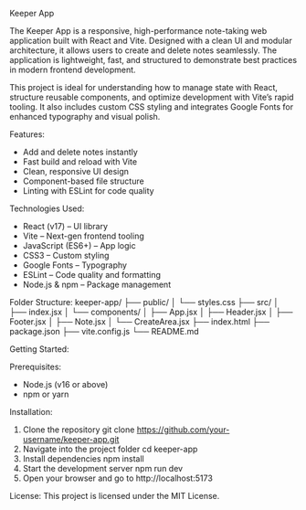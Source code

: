 Keeper App

The Keeper App is a responsive, high-performance note-taking web application built with React and Vite. Designed with a clean UI and modular architecture, it allows users to create and delete notes seamlessly. The application is lightweight, fast, and structured to demonstrate best practices in modern frontend development.

This project is ideal for understanding how to manage state with React, structure reusable components, and optimize development with Vite’s rapid tooling. It also includes custom CSS styling and integrates Google Fonts for enhanced typography and visual polish.

Features:
- Add and delete notes instantly
- Fast build and reload with Vite
- Clean, responsive UI design
- Component-based file structure
- Linting with ESLint for code quality

Technologies Used:
- React (v17) – UI library
- Vite – Next-gen frontend tooling
- JavaScript (ES6+) – App logic
- CSS3 – Custom styling
- Google Fonts – Typography
- ESLint – Code quality and formatting
- Node.js & npm – Package management

Folder Structure:
keeper-app/
├── public/
│   └── styles.css
├── src/
│   ├── index.jsx
│   └── components/
│       ├── App.jsx
│       ├── Header.jsx
│       ├── Footer.jsx
│       ├── Note.jsx
│       └── CreateArea.jsx
├── index.html
├── package.json
├── vite.config.js
└── README.md

Getting Started:

Prerequisites:
- Node.js (v16 or above)
- npm or yarn

Installation:
1. Clone the repository
   git clone https://github.com/your-username/keeper-app.git
2. Navigate into the project folder
   cd keeper-app
3. Install dependencies
   npm install
4. Start the development server
   npm run dev
5. Open your browser and go to
   http://localhost:5173

License:
This project is licensed under the MIT License.

